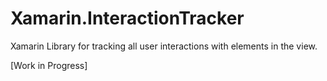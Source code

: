 # Xamarin.InteractionTracker

Xamarin Library for tracking all user interactions with elements in the view.

[Work in Progress]
